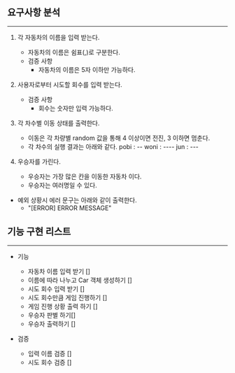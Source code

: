 ## 요구사항 분석
---

1. 각 자동차의 이름을 입력 받는다.
	* 자동차의 이름은 쉼표(,)로 구분한다.
	* 검증 사항
		* 자동차의 이름은 5자 이하만 가능하다.

2. 사용자로부터 시도할 회수를 입력 받는다.
	* 검증 사항
		* 회수는 숫자만 입력 가능하다.

3. 각 차수별 이동 상태를 출력한다.
	* 이동은 각 차량별 random 값을 통해 4 이상이면 전진, 3 이하면 멈춘다.
	* 각 차수의 실행 결과는 아래와 같다.
		pobi : --
		woni : ----
		jun : ---

4. 우승자를 가린다.
	* 우승자는 가장 많은 칸을 이동한 자동차 이다.
	* 우승자는 여러명일 수 있다.

* 예외 상황시 에러 문구는 아래와 같이 출력한다.
	* "[ERROR] ERROR MESSAGE"

## 기능 구현 리스트
---
* 기능
	* 자동차 이름 입력 받기 []
	* 이름에 따라 나누고 Car 객체 생성하기 []
	* 시도 회수 입력 받기 []
	* 시도 회수만큼 게임 진행하기 []
	* 게임 진행 상황 출력 하기 []
	* 우승자 판별 하기[]
	* 우승자 출력하기 []

* 검증
	* 입력 이름 검증 []
	* 시도 회수 검증 []
